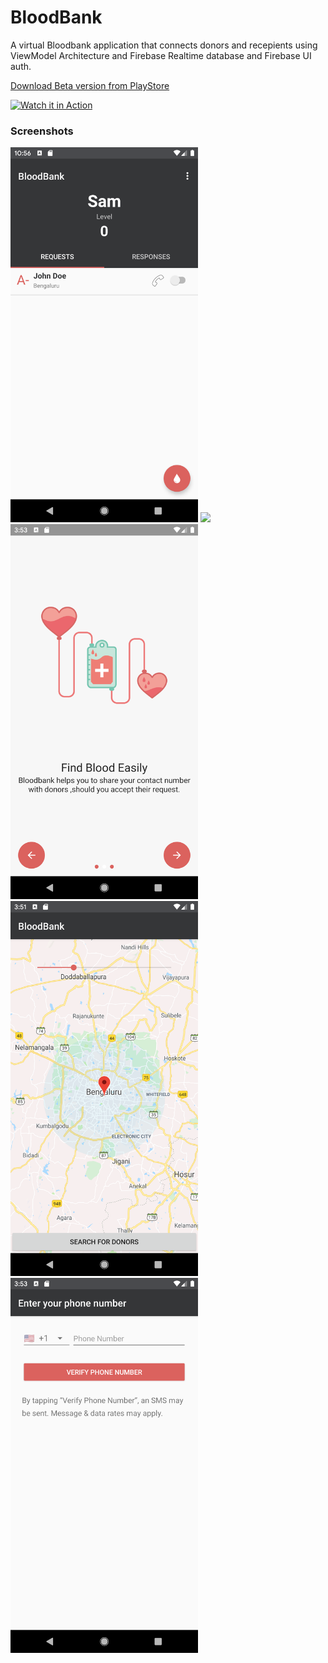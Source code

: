 # BloodBank
A virtual Bloodbank application that connects donors and recepients using ViewModel Architecture and Firebase Realtime database and Firebase UI auth.  

[Download Beta version from PlayStore](https://play.google.com/store/apps/details?id=elixer.com.bloodbank)

[![Watch it in Action](https://img.youtube.com/vi/86dv9lJb83k/0.jpg)](https://www.youtube.com/watch?v=86dv9lJb83k)


### Screenshots

<img src="screenshots/Home.png" width="300">


<img src="screenshots.dnors.png" width="300">


<img src="screenshots/intro.png" width="300">


<img src="screenshots/map.png" width="300">


<img src="screenshots/verify.png" width="300">

